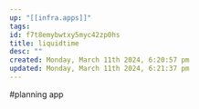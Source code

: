 ```yaml
---
up: "[[infra.apps]]"
tags: 
id: f7t8emybwtxy5myc42zp0hs
title: liquidtime
desc: ""
created: Monday, March 11th 2024, 6:20:57 pm
updated: Monday, March 11th 2024, 6:21:37 pm
---
```

#planning app 